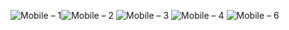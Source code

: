 ![Mobile – 1](https://user-images.githubusercontent.com/25367933/120879711-3db9a700-c5bd-11eb-9480-7f001a4a0f2b.png)![Mobile – 2](https://user-images.githubusercontent.com/25367933/120879713-3f836a80-c5bd-11eb-932a-92b18bf3aef2.png)
![Mobile – 3](https://user-images.githubusercontent.com/25367933/120879715-40b49780-c5bd-11eb-9ad2-55365a9a16ae.png)
![Mobile – 4](https://user-images.githubusercontent.com/25367933/120879716-41e5c480-c5bd-11eb-880d-e4d66429165b.png)
![Mobile – 6](https://user-images.githubusercontent.com/25367933/120879721-46aa7880-c5bd-11eb-8afe-b77f52e42859.png)

